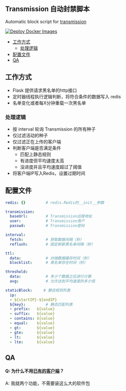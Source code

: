 ## Transmission 自动封禁脚本 <!-- omit in toc -->
Automatic block script for [transmission](https://github.com/transmission/transmission)

[![Deploy Docker Images](https://github.com/BoringCat/transmission-limiter/actions/workflows/docker-image.yml/badge.svg)](https://github.com/BoringCat/transmission-limiter/actions/workflows/docker-image.yml)

- [工作方式](#工作方式)
  - [处理逻辑](#处理逻辑)
- [配置文件](#配置文件)
- [QA](#qa)


## 工作方式
- Flask 提供请求黑名单的http接口
- 定时器线程执行逻辑判断，将符合条件的数据写入 redis
- 名单变化或者每X分钟重载一次黑名单

### 处理逻辑
- 按 interval 轮询 Transmission 的所有种子
- 仅过滤活动的种子
- 仅过滤正在上传的客户端
- 判断客户端是否满足条件
  - 匹配上静态规则
  - 有进度但平均速度太高
  - 没进度并且平均速度超过了阈值
- 将客户端IP写入Redis，设置过期时间

## 配置文件
```yml
redis: {}         # redis.Redis的__init__参数

transmission:
  baseUrl:        # Transmission远程地址
  user:           # Transmission用户
  passwd:         # Transmission密码

interval:
  fetch:          # 获取数据间隔（秒）
  reflush:        # 固定刷新黑名单间隔（秒）

ttl:
  data:           # 对端数据缓存时间（秒）
  blocklist:      # 黑名单存在时间（秒）

threshold:
  data:           # 多少个数据之后进行计算
  avg:            # 允许达到平均速度的多少倍

staticBlock:     # 静态规则列表
  ip:
  - ${startIP}-${endIP}
  ${key}:         # 静态匹配列表
  - prefix:   ${value}
  - suffix:   ${value}
  - contains: ${value}
  - equal:    ${value}
  - gt:       ${value}
  - gte:      ${value}
  - lt:       ${value}
  - lte:      ${value}
```

## QA
#### Q: 为什么不用[已有的客户端](https://github.com/Trim21/transmission-rpc)？ <!-- omit in toc -->
A: 我就两个功能，不需要装这么大的软件包
